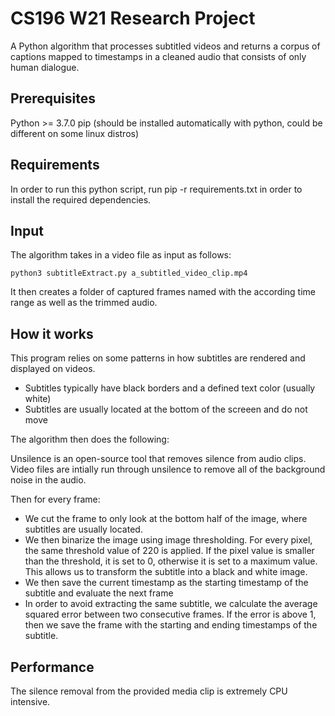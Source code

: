 # CS196 W21 Research Project
A Python algorithm that processes subtitled videos and returns a corpus of captions mapped to timestamps in a cleaned audio that consists of only human dialogue.

## Prerequisites
Python >= 3.7.0
pip (should be installed automatically with python, could be different on some linux distros)

## Requirements
In order to run this python script, run pip -r requirements.txt in order to install the required dependencies.

## Input
The algorithm takes in a video file as input as follows:
```
python3 subtitleExtract.py a_subtitled_video_clip.mp4
```
It then creates a folder of captured frames named with the according time range as well as the trimmed audio. 

## How it works

This program relies on some patterns in how subtitles are rendered and displayed on videos.

* Subtitles typically have black borders and a defined text color (usually white)
* Subtitles are usually located at the bottom of the screeen and do not move

The algorithm then does the following:

Unsilence is an open-source tool that removes silence from audio clips. Video files are intially run through unsilence to remove all of the background noise in the audio.

Then for every frame:

* We cut the frame to only look at the bottom half of the image, where subtitles are usually located. 
* We then binarize the image using image thresholding. For every pixel, the same threshold value of 220 is applied. If the pixel value is smaller than the threshold, it is set to 0, otherwise it is set to a maximum value. This allows us to transform the subtitle into a black and white image.
* We then save the current timestamp as the starting timestamp of the subtitle and evaluate the next frame
* In order to avoid extracting the same subtitle, we calculate the average squared error between two consecutive frames. If the error is above 1, then we save the frame with the starting and ending timestamps of the subtitle.

## Performance
The silence removal from the provided media clip is extremely CPU intensive.  
